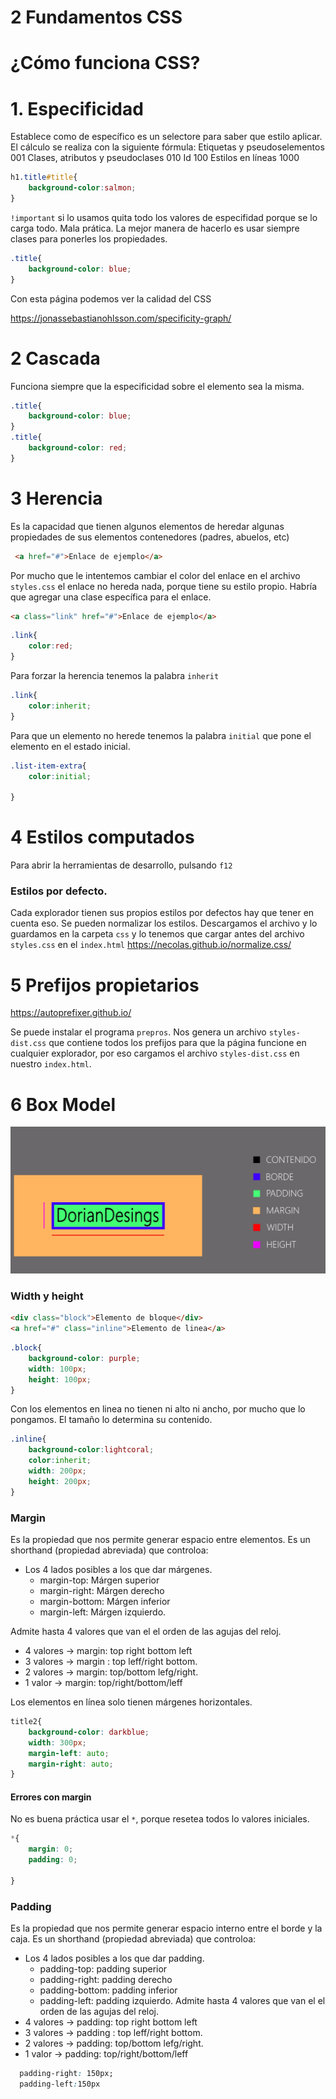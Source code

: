 # 2 Fundamentos CSS
# ¿Cómo funciona CSS? 

# 1. Especificidad 
Establece como de específico es un selectore para saber que estilo aplicar.
El cálculo se realiza con la siguiente fórmula:
Etiquetas y pseudoselementos 001
Clases, atributos y pseudoclases 010
Id 100
Estilos en líneas 1000
~~~css
h1.title#title{
    background-color:salmon;
}
~~~
`!important` si lo usamos quita todo los valores de especifidad porque se lo carga todo. Mala prática.
La mejor manera de hacerlo es usar siempre clases para ponerles los propiedades.
~~~css
.title{
    background-color: blue;
}
~~~
Con esta página podemos ver la calidad del CSS

https://jonassebastianohlsson.com/specificity-graph/

# 2 Cascada
Funciona siempre que la especificidad sobre el elemento sea la misma.
~~~css
.title{
    background-color: blue;
}
.title{
    background-color: red;
}
~~~
# 3 Herencia
Es la capacidad que tienen algunos elementos de heredar algunas propiedades de sus elementos contenedores (padres, abuelos, etc)
~~~html
 <a href="#">Enlace de ejemplo</a>
~~~
Por mucho que le intentemos cambiar el color del enlace en el archivo `styles.css` el enlace no hereda nada, porque tiene su estilo propio.
Habría que agregar una clase específica para el enlace.
~~~html
<a class="link" href="#">Enlace de ejemplo</a>
~~~
~~~css
.link{
    color:red;
}
~~~
Para forzar la herencia tenemos la palabra `inherit`
~~~css
.link{
    color:inherit;
}
~~~
Para que un elemento no herede tenemos la palabra `initial` que pone el elemento en el estado inicial.
~~~css
.list-item-extra{
    color:initial;
    
}
~~~

# 4 Estilos computados
Para abrir la herramientas de desarrollo, pulsando `f12`
### Estilos por defecto.
Cada explorador tienen sus propios estilos por defectos hay que tener en cuenta eso.
Se pueden normalizar los estilos.
Descargamos el archivo y lo guardamos en la carpeta `css` y lo tenemos que cargar antes del archivo `styles.css` en el `index.html`
https://necolas.github.io/normalize.css/

# 5 Prefijos propietarios

https://autoprefixer.github.io/

Se puede instalar el programa `prepros`. Nos genera un archivo `styles-dist.css` que contiene todos los prefijos para que la página funcione en cualquier explorador, por eso cargamos el archivo `styles-dist.css` en nuestro `index.html`. 

# 6 Box Model
![img](001.png)
### Width y height
~~~html
<div class="block">Elemento de bloque</div>
<a href="#" class="inline">Elemento de linea</a>
~~~
~~~css
.block{
    background-color: purple;
    width: 100px;
    height: 100px;
}
~~~
Con los elementos en linea no tienen ni alto ni ancho, por mucho que lo pongamos. El tamaño lo determina su contenido.
~~~css
.inline{
    background-color:lightcoral;
    color:inherit;
    width: 200px;
    height: 200px;
}
~~~
### Margin
Es la propiedad que nos permite generar espacio entre elementos.
Es un shorthand (propiedad abreviada) que controloa:
 - Los 4 lados posibles a los que dar márgenes.
   - margin-top: Márgen superior
   - margin-right: Márgen derecho
   - margin-bottom: Márgen inferior
   - margin-left: Márgen izquierdo.

Admite hasta 4 valores que van el el orden de las agujas del reloj.
 - 4 valores -> margin: top right bottom left
 - 3 valores -> margin : top leff/right bottom.
 - 2 valores -> margin: top/bottom lefg/right.
 - 1 valor -> margin: top/right/bottom/leff

Los elementos en línea solo tienen márgenes horizontales. 
~~~css
title2{
    background-color: darkblue;
    width: 300px;
    margin-left: auto;
    margin-right: auto;
}
~~~

#### Errores con margin
No es buena práctica usar el `*`, porque resetea todos lo valores iniciales.
~~~css
*{
    margin: 0;
    padding: 0;
    
}
~~~
### Padding 
Es la propiedad que nos permite generar espacio interno entre el borde y la caja.
Es un shorthand (propiedad abreviada) que controloa:
 - Los 4 lados posibles a los que dar padding.
   - padding-top: padding superior
   - padding-right: padding derecho
   - padding-bottom: padding inferior
   - padding-left: padding izquierdo.
Admite hasta 4 valores que van el el orden de las agujas del reloj.
 - 4 valores -> padding: top right bottom left
 - 3 valores -> padding : top leff/right bottom.
 - 2 valores -> padding: top/bottom lefg/right.
 - 1 valor -> padding: top/right/bottom/leff

~~~css
  padding-right: 150px;
  padding-left:150px
~~~